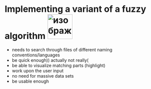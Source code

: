 # Implementing a variant of a fuzzy algorithm <img width="80" alt="изображение" src="https://github.com/user-attachments/assets/59645ac8-d505-432b-9978-617e564b2edb" />


- needs to search through files of different naming conventions/languages
- be quick enough)) actually not really(
- be able to visualize matching parts (highlight)
- work upon the user input
- no need for massive data sets
- be usable enough
